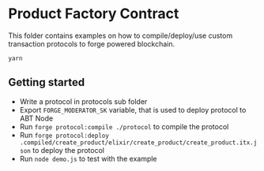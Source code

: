 # Product Factory Contract

This folder contains examples on how to compile/deploy/use custom transaction protocols to forge powered blockchain.

```shell
yarn
```

## Getting started

- Write a protocol in protocols sub folder
- Export `FORGE_MODERATOR_SK` variable, that is used to deploy protocol to ABT Node
- Run `forge protocol:compile ./protocol` to compile the protocol
- Run `forge protocol:deploy .compiled/create_product/elixir/create_product/create_product.itx.json` to deploy the protocol
- Run `node demo.js` to test with the example

